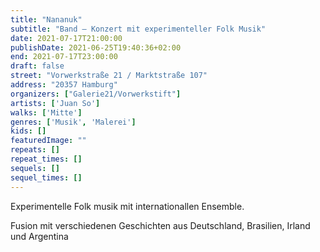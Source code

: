 ```yaml
---
title: "Nananuk"
subtitle: "Band – Konzert mit experimenteller Folk Musik"
date: 2021-07-17T21:00:00
publishDate: 2021-06-25T19:40:36+02:00
end: 2021-07-17T23:00:00
draft: false
street: "Vorwerkstraße 21 / Marktstraße 107"
address: "20357 Hamburg"
organizers: ["Galerie21/Vorwerkstift"]
artists: ['Juan So']
walks: ['Mitte']
genres: ['Musik', 'Malerei']
kids: []
featuredImage: ""
repeats: []
repeat_times: []
sequels: []
sequel_times: []
---
```


Experimentelle Folk musik mit internationallen Ensemble.

Fusion mit verschiedenen Geschichten aus Deutschland, Brasilien, Irland und Argentina